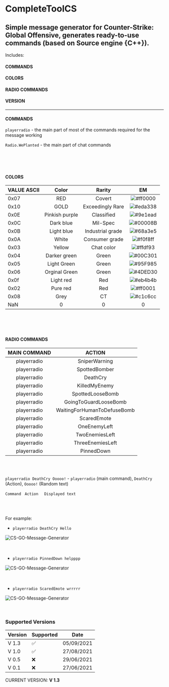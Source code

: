 # CompleteToolCS
Simple message generator for Counter-Strike: Global Offensive,  generates ready-to-use commands (based on Source engine {C++}).
---
Includes:
#### COMMANDS 
#### COLORS 
#### RADIO COMMANDS
#### VERSION
---


#### COMMANDS

```playerradio``` - the main part of most of the commands required for the message working

```Radio.WePlanted``` - the main part of chat commands

<br />
<br />
<br />

#### COLORS

| VALUE ASCII   | Color            | Rarity           | EM                                                              |
| ------------- |:----------------:| :---------------:|:---------------------------------------------------------------:|   
| 0x07          | RED              | Covert           | ![#ff0000](https://via.placeholder.com/15/ff0000/000000?text=+) |
| 0x10          | GOLD             | Exceedingly Rare | ![#eda338](https://via.placeholder.com/15/eda338/000000?text=+) |
| 0x0E          | Pinkish purple   | Classified       | ![#9e1ead](https://via.placeholder.com/15/9e1ead/000000?text=+) |
| 0x0C          | Dark blue        | Mil-Spec         | ![#00008B](https://via.placeholder.com/15/00008B/000000?text=+) |
| 0x0B          | Light blue       | Industrial grade | ![#68a3e5](https://via.placeholder.com/15/68a3e5/000000?text=+) |
| 0x0A          | White            | Consumer grade   | ![#f0f8ff](https://via.placeholder.com/15/f0f8ff/000000?text=+) |
| 0x03          | Yellow           | Chat color       | ![#ffdf93](https://via.placeholder.com/15/ffdf93/000000?text=+) |
| 0x04          | Darker green     | Green            | ![#00C301](https://via.placeholder.com/15/00C301/000000?text=+) |
| 0x05          | Light Green      | Green            | ![#95F985](https://via.placeholder.com/15/95F985/000000?text=+) |
| 0x06          | Orginal Green    | Green            | ![#4DED30](https://via.placeholder.com/15/4DED30/000000?text=+) |
| 0x0f          | Light red        | Red              | ![#eb4b4b](https://via.placeholder.com/15/eb4b4b/000000?text=+) |
| 0x02          | Pure red         | Red              | ![#ff0001](https://via.placeholder.com/15/ff0001/000000?text=+) |
| 0x08          | Grey             | CT               | ![#c1c6cc](https://via.placeholder.com/15/c1c6cc/000000?text=+) |
| NaN           | 0                | 0                | 0                                                               |

<br />
<br />
<br />

#### RADIO COMMANDS


| MAIN COMMAND      | ACTION                          |
|:-----------------:|:-------------------------------:|
| playerradio       | SniperWarning                   |
| playerradio       | SpottedBomber                   |
| playerradio       | DeathCry                        |
| playerradio       | KilledMyEnemy                   |
| playerradio       | SpottedLooseBomb                |
| playerradio       | GoingToGuardLooseBomb           |
| playerradio       | WaitingForHumanToDefuseBomb     |
| playerradio       | ScaredEmote                     |
| playerradio       | OneEnemyLeft                    |
| playerradio       | TwoEnemiesLeft                  |
| playerradio       | ThreeEnemiesLeft                |
| playerradio       | PinnedDown                      |

<br />
<br />

```playerradio DeathCry Ooooo!``` - ```playerradio``` (main command), ```DeathCry``` (Action), ```Ooooo!``` (Random text)

```Command``` &nbsp; ```Action ``` &nbsp; ```Displayed text```

<br />
<br />

For example:

* ```playerradio DeathCry Hello```

![CS-GO-Message-Generator](img/f.PNG)
<br /><br /><br />

* ```playerradio PinnedDown helpppp```

![CS-GO-Message-Generator](img/s.png)
<br /><br /><br />

* ```playerradio ScaredEmote wrrrrr```

![CS-GO-Message-Generator](img/t.PNG)
<br /><br /><br />


### Supported Versions

| Version | Supported          | Date       |
| ------- | ------------------ | ---------- |
| V 1.3   | :white_check_mark: | 05/09/2021 |
| V 1.0   | :white_check_mark: | 27/08/2021 |
| V 0.5   | :x:                | 29/06/2021 |
| V 0.1   | :x:                | 27/06/2021 |

CURRENT VERSION: <b>V 1.3</b>
